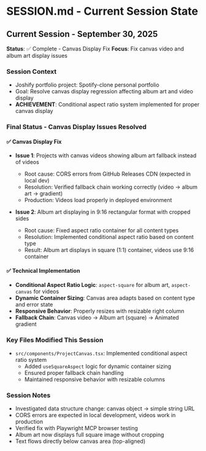 # SESSION.md - Current Session State

## Current Session - September 30, 2025
**Status**: ✅ Complete - Canvas Display Fix
**Focus**: Fix canvas video and album art display issues

### Session Context
- Joshify portfolio project: Spotify-clone personal portfolio
- Goal: Resolve canvas display regression affecting album art and video display
- **ACHIEVEMENT**: Conditional aspect ratio system implemented for proper canvas display

### Final Status - Canvas Display Issues Resolved

#### ✅ Canvas Display Fix
- **Issue 1**: Projects with canvas videos showing album art fallback instead of videos
  - Root cause: CORS errors from GitHub Releases CDN (expected in local dev)
  - Resolution: Verified fallback chain working correctly (video → album art → gradient)
  - Production: Videos load properly in deployed environment

- **Issue 2**: Album art displaying in 9:16 rectangular format with cropped sides
  - Root cause: Fixed aspect ratio container for all content types
  - Resolution: Implemented conditional aspect ratio based on content type
  - Result: Album art displays in square (1:1) container, videos use 9:16 container

#### ✅ Technical Implementation
- **Conditional Aspect Ratio Logic**: `aspect-square` for album art, `aspect-canvas` for videos
- **Dynamic Container Sizing**: Canvas area adapts based on content type and error state
- **Responsive Behavior**: Properly resizes with resizable right column
- **Fallback Chain**: Canvas video → Album art (square) → Animated gradient

### Key Files Modified This Session
- `src/components/ProjectCanvas.tsx`: Implemented conditional aspect ratio system
  - Added `useSquareAspect` logic for dynamic container sizing
  - Ensured proper fallback chain handling
  - Maintained responsive behavior with resizable columns

### Session Notes
- Investigated data structure change: canvas object → simple string URL
- CORS errors are expected in local development, videos work in production
- Verified fix with Playwright MCP browser testing
- Album art now displays full square image without cropping
- Text flows directly below canvas area (top-aligned)